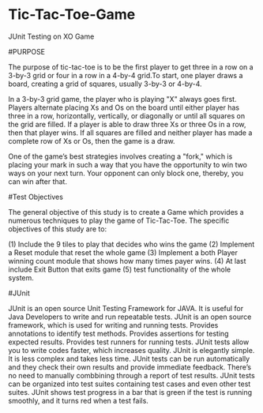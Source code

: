 # Tic-Tac-Toe-Game
JUnit Testing on XO Game

#PURPOSE

  The purpose of tic-tac-toe is to be the first player to get
three in a row on a 3-by-3 grid or four in a row in a 4-by-4 grid.To
start, one player draws a board, creating a grid of squares, usually
3-by-3 or 4-by-4.

  In a 3-by-3 grid game, the player who is playing "X" always
goes first. Players alternate placing Xs and Os on the board until
either player has three in a row, horizontally, vertically, or diagonally
or until all squares on the grid are filled. If a player is able to draw
three Xs or three Os in a row, then that player wins. If all squares
are filled and neither player has made a complete row of Xs or Os,
then the game is a draw.

  One of the game’s best strategies involves creating a "fork,"
which is placing your mark in such a way that you have the opportunity
to win two ways on your next turn. Your opponent can only
block one, thereby, you can win after that.

#Test Objectives

The general objective of this study is to create a Game which provides
a numerous techniques to play the game of Tic-Tac-Toe. The specific
objectives of this study are to:

(1) Include the 9 tiles to play that decides who wins the game
(2) Implement a Reset module that reset the whole game
(3) Implement a both Player winning count module that shows how many times payer wins.
(4) At last include Exit Button that exits game
(5) test functionality of the whole system.

#JUnit 

JUnit is an open source Unit Testing Framework for JAVA. 
It is useful for Java Developers to write and run repeatable tests.
JUnit is an open source framework, which is used for writing and running tests.
Provides annotations to identify test methods.
Provides assertions for testing expected results.
Provides test runners for running tests.
JUnit tests allow you to write codes faster, which increases quality.
JUnit is elegantly simple. It is less complex and takes less time.
JUnit tests can be run automatically and they check their own results and provide immediate feedback.
There’s no need to manually combbining through a report of test results.
JUnit tests can be organized into test suites containing test cases and even other test suites.
JUnit shows test progress in a bar that is green if the test is running smoothly, and it turns red when a test fails.
